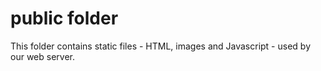 # public folder

This folder contains static files - HTML, images and Javascript - used by our web server.
